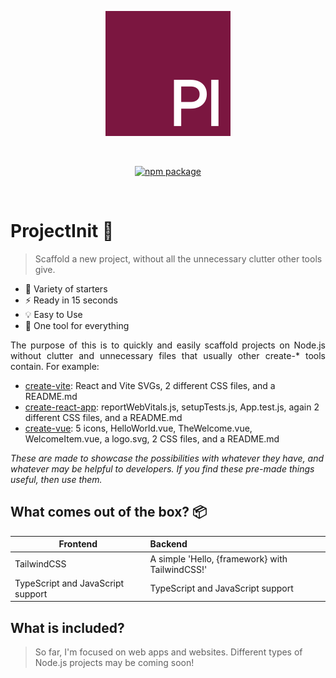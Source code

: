 <p align="center">
  <a href="https://projectinit.0boris.xyz" target="_blank" rel="noopener noreferrer">
    <img width="200" src="https://github.com/0boris/projectinit/blob/main/assets/ProjectInit.png" alt="ProjectInit Logo">
  </a>
  
</p>
<br/>
<p align="center">
  <a href="https://npmjs.com/package/projectinit"><img src="https://img.shields.io/npm/v/projectinit-kit.svg" alt="npm package"></a><br/>
</p>
<br/>

# ProjectInit 🎈
> Scaffold a new project, without all the unnecessary clutter other tools give.

- 🎨 Variety of starters
- ⚡ Ready in 15 seconds
- 💡 Easy to Use
- 🔧 One tool for everything

<p align="justify">
  The purpose of this is to quickly and easily scaffold projects on Node.js without clutter and unnecessary files that usually other create-* tools contain. For example:
</p>

- <a href="https://vite.new/">create-vite</a>: React and Vite SVGs, 2 different CSS files, and a README.md
- <a href="https://create-react-app.dev/">create-react-app</a>: reportWebVitals.js, setupTests.js, App.test.js, again 2 different CSS files, and a README.md
- <a href="https://www.npmjs.com/package/create-vue">create-vue</a>: 5 icons, HelloWorld.vue, TheWelcome.vue, WelcomeItem.vue, a logo.svg, 2 CSS files, and a README.md
  
_These are made to showcase the possibilities with whatever they have, and whatever may be helpful to developers. If you find these pre-made things useful, then use them._

## What comes out of the box? 📦
 
| Frontend                                              | Backend                                              |
| ----------------------------------------------------- | :--------------------------------------------------- |
| TailwindCSS                                           | A simple 'Hello, {framework} with TailwindCSS!'      |
| TypeScript and JavaScript support                     | TypeScript and JavaScript support                    |

## What is included?
> So far, I'm focused on web apps and websites. Different types of Node.js projects may be coming soon!
